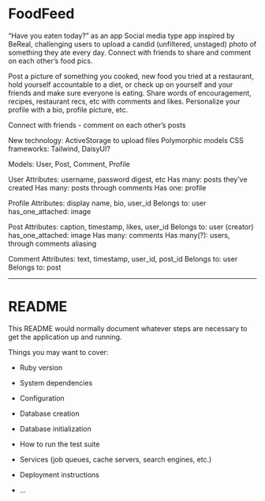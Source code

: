# FoodFeed
“Have you eaten today?” as an app
Social media type app inspired by BeReal, challenging users to upload a candid (unfiltered, unstaged) photo of something they ate every day. Connect with friends to share and comment on each other’s food pics.

Post a picture of something you cooked, new food you tried at a restaurant, hold yourself accountable to a diet, or check up on yourself and your friends and make sure everyone is eating. Share words of encouragement, recipes, restaurant recs, etc with comments and likes. Personalize your profile with a bio, profile picture, etc.

Connect with friends - comment on each other’s posts

New technology: ActiveStorage to upload files
Polymorphic models
CSS frameworks: Tailwind, DaisyUI?

Models: User, Post, Comment, Profile

User Attributes: username, password digest, etc
	Has many: posts they’ve created
    Has many: posts through comments
    Has one: profile

Profile Attributes: display name, bio, user_id
	Belongs to: user
    has_one_attached: image

Post Attributes: caption, timestamp, likes, user_id
	Belongs to: user (creator)
    has_one_attached: image
	Has many: comments
	Has many(?): users, through comments
	aliasing

Comment Attributes: text, timestamp, user_id, post_id
	Belongs to: user
    Belongs to: post

------

# README

This README would normally document whatever steps are necessary to get the
application up and running.

Things you may want to cover:

* Ruby version

* System dependencies

* Configuration

* Database creation

* Database initialization

* How to run the test suite

* Services (job queues, cache servers, search engines, etc.)

* Deployment instructions

* ...
